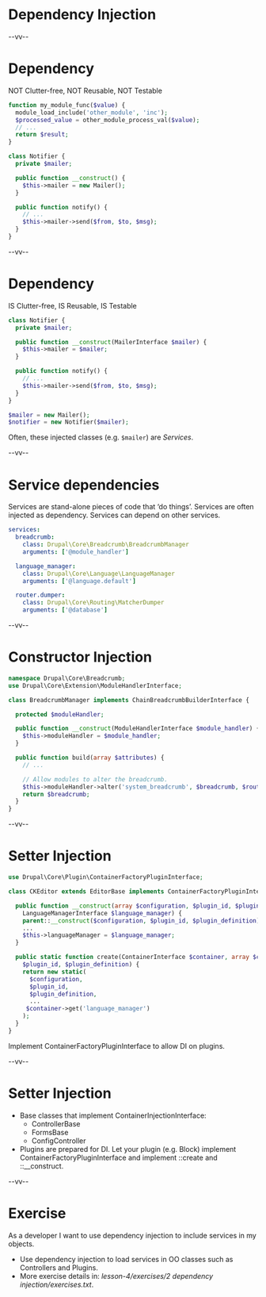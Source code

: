 # Dependency Injection

--vv--

# Dependency
NOT Clutter-free, NOT Reusable, NOT Testable

```php
function my_module_func($value) {
  module_load_include('other_module', 'inc');
  $processed_value = other_module_process_val($value);
  // ...
  return $result;
}
```

```php
class Notifier {
  private $mailer;

  public function __construct() {
    $this->mailer = new Mailer();
  }

  public function notify() {
    // ...
    $this->mailer->send($from, $to, $msg);
  }
}
```

--vv--

# Dependency
IS Clutter-free, IS Reusable, IS Testable

```php
class Notifier {
  private $mailer;

  public function __construct(MailerInterface $mailer) {
    $this->mailer = $mailer;
  }

  public function notify() {
    // ...
    $this->mailer->send($from, $to, $msg);
  }
}

$mailer = new Mailer();
$notifier = new Notifier($mailer);
```

Often, these injected classes (e.g. `$mailer`) are _Services_.

--vv--

# Service dependencies
Services are stand-alone pieces of code that ‘do things’. Services are often injected as dependency. Services can depend on other services.

```yaml
services:
  breadcrumb:
    class: Drupal\Core\Breadcrumb\BreadcrumbManager
    arguments: ['@module_handler']

  language_manager:
    class: Drupal\Core\Language\LanguageManager
    arguments: ['@language.default']

  router.dumper:
    class: Drupal\Core\Routing\MatcherDumper
    arguments: ['@database']
```

--vv--

# Constructor Injection

```php
namespace Drupal\Core\Breadcrumb;
use Drupal\Core\Extension\ModuleHandlerInterface;

class BreadcrumbManager implements ChainBreadcrumbBuilderInterface {

  protected $moduleHandler;

  public function __construct(ModuleHandlerInterface $module_handler) {
    $this->moduleHandler = $module_handler;
  }

  public function build(array $attributes) {
    // ...

    // Allow modules to alter the breadcrumb.
    $this->moduleHandler->alter('system_breadcrumb', $breadcrumb, $route_match, $context);
    return $breadcrumb;
  }
}
```

--vv--

# Setter Injection

```php
use Drupal\Core\Plugin\ContainerFactoryPluginInterface;

class CKEditor extends EditorBase implements ContainerFactoryPluginInterface {

  public function __construct(array $configuration, $plugin_id, $plugin_definition, ...
    LanguageManagerInterface $language_manager) {
    parent::__construct($configuration, $plugin_id, $plugin_definition);
    ...
    $this->languageManager = $language_manager;
  }

  public static function create(ContainerInterface $container, array $configuration,
    $plugin_id, $plugin_definition) {
    return new static(
      $configuration,
      $plugin_id,
      $plugin_definition,
      ...
     $container->get('language_manager')
    );
  }
}
```

Implement ContainerFactoryPluginInterface to allow DI on plugins.

--vv--

# Setter Injection
- Base classes that implement ContainerInjectionInterface:
  - ControllerBase
  - FormsBase
  - ConfigController
- Plugins are prepared for DI. Let your plugin (e.g. Block) implement ContainerFactoryPluginInterface and implement ::create and ::__construct.

--vv--

# Exercise
As a developer I want to use dependency injection to include services in my objects.

- Use dependency injection to load services in OO classes such as Controllers and Plugins.
- More exercise details in: _lesson-4/exercises/2 dependency injection/exercises.txt_.
